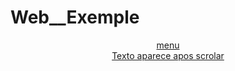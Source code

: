 # Web__Exemple

<style>
  a{
    display: flex;
    align-self: center;
    justify-self: center;
  }
</style>
<a href="https://gabrieel-marques-do-nascimento.github.io/Web__Exemple/java%20script/navigation/index.html">menu</a>
<a href="https://gabrieel-marques-do-nascimento.github.io/Web__Exemple/java%20script/animeted%20scroll/index.html">Texto aparece apos scrolar</a>